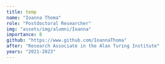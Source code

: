 ```yaml
---
title: temp
name: "Ioanna Thoma"
role: "Postdoctoral Researcher"
img: "assets/img/alumni/Ioanna"
importance: 8
github: "https://www.github.com/IoannaThoma"
after: "Research Associate in the Alan Turing Institute"
years: "2021-2023"
---
```


